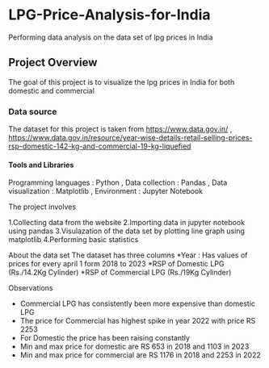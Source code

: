 # LPG-Price-Analysis-for-India
Performing data analysis on the data set of lpg prices in India
## Project Overview
The goal of this project is to visualize the lpg prices in India for both domestic and commercial
### Data source
The dataset for this project is taken from
https://www.data.gov.in/ , 
https://www.data.gov.in/resource/year-wise-details-retail-selling-prices-rsp-domestic-142-kg-and-commercial-19-kg-liquefied
#### Tools and Libraries
Programming languages : Python , 
Data collection : Pandas , 
Data visualization : Matplotlib , 
Environment : Jupyter Notebook

The project involves 

1.Collecting data from the website 
2.Importing data in jupyter notebook using pandas
3.Visulazation of the data set by plotting line graph using matplotlib
4.Performing basic statistics 

About the data set
The dataset has three columns
*Year : Has values of prices for every april 1 form 2018 to 2023
*RSP of Domestic LPG (Rs./14.2Kg Cylinder) 
*RSP of Commercial LPG (Rs./19Kg Cylinder)

Observations
* Commercial LPG has consistently been more expensive than domestic LPG
* The price for Commercial has highest spike in year 2022 with price RS 2253
* For Domestic the price has been raising constantly
* Min and max price for domestic are RS 653 in 2018 and 1103 in 2023
* Min and max price for commercial are RS 1176 in 2018 and 2253 in 2022
  
  

